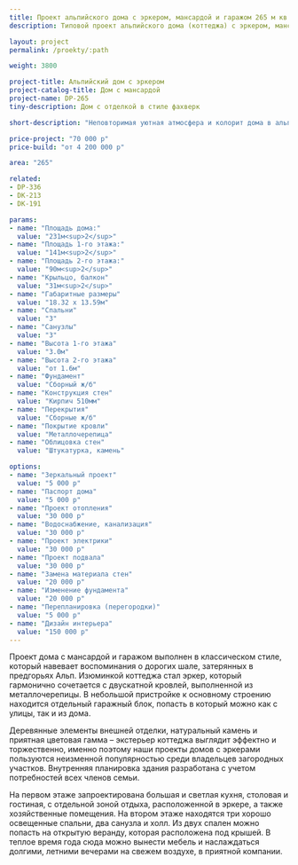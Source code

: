```yaml
---
title: Проект альпийского дома с эркером, мансардой и гаражом 265 м кв
description: Типовой проект альпийского дома (коттеджа) с эркером, мансардой и гаражом, из кирпича, газобетона или пеноблоков. Площадь&#58; 265 м.кв.

layout: project
permalink: /proekty/:path

weight: 3800

project-title: Альпийский дом с эркером
project-catalog-title: Дом с мансардой
project-name: DP-265
tiny-description: Дом с отделкой в стиле фахверк

short-description: "Неповторимая уютная атмосфера и колорит дома в альпийском стиле рассчитаны на постоянное проживание в нем и отдых. Гостиная с эркером это возможность для реализации Ваших самых необычных и смелых идей. Эркер делает просторный зал нестандартным и солнечным. Большая спальня на втором этаже выходит на веранду, с которой можно наблюдать за прибывающими гостями. Общая площадь коттеджа 231 м<sup>2</sup>. Он возводится из кирпича, облицовывается штукатуркой и камнем."

price-project: "70 000 р"
price-build: "от 4 200 000 р"

area: "265"

related:
- DP-336
- DK-213
- DK-191

params:
- name: "Площадь дома:"
  value: "231м<sup>2</sup>"
- name: "Площадь 1-го этажа:"
  value: "141м<sup>2</sup>"
- name: "Площадь 2-го этажа:"
  value: "90м<sup>2</sup>"
- name: "Крыльцо, балкон"
  value: "31м<sup>2</sup>"
- name: "Габаритные размеры"
  value: "18.32 x 13.59м"
- name: "Спальни"
  value: "3"
- name: "Санузлы"
  value: "3"
- name: "Высота 1-го этажа"
  value: "3.0м"
- name: "Высота 2-го этажа"
  value: "от 1.6м"
- name: "Фундамент"
  value: "Сборный ж/б"
- name: "Конструкция стен"
  value: "Кирпич 510мм"
- name: "Перекрытия"
  value: "Сборные ж/б"
- name: "Покрытие кровли"
  value: "Металлочерепица"
- name: "Облицовка стен"
  value: "Штукатурка, камень"

options:
- name: "Зеркальный проект"
  value: "5 000 р"
- name: "Паспорт дома"
  value: "5 000 р"
- name: "Проект отопления"
  value: "30 000 р"
- name: "Водоснабжение, канализация"
  value: "30 000 р"
- name: "Проект электрики"
  value: "30 000 р"
- name: "Проект подвала"
  value: "30 000 р"
- name: "Замена материала стен"
  value: "20 000 р"
- name: "Изменение фундамента"
  value: "20 000 р"
- name: "Перепланировка (перегородки)"
  value: "5 000 р"
- name: "Дизайн интерьера"
  value: "150 000 р"
---
```

Проект дома с мансардой и гаражом выполнен в классическом стиле, который навевает воспоминания о дорогих шале, затерянных в предгорьях Альп. Изюминкой коттеджа стал эркер, который гармонично сочетается с двускатной кровлей, выполненной из металлочерепицы. В небольшой пристройке к основному строению находится отдельный гаражный блок, попасть в который можно как с улицы, так и из дома.

Деревянные элементы внешней отделки, натуральный камень и приятная цветовая гамма – экстерьер коттеджа выглядит эффектно и торжественно, именно поэтому наши проекты домов с эркерами пользуются неизменной популярностью среди владельцев загородных участков. Внутренняя планировка здания разработана с учетом потребностей всех членов семьи.

На первом этаже запроектирована большая и светлая кухня, столовая и гостиная, с отдельной зоной отдыха, расположенной в эркере, а также хозяйственные помещения. На втором этаже находятся три хорошо освещенные спальни, два санузла и холл. Из двух спален можно попасть на открытую веранду, которая расположена под крышей. В теплое время года сюда можно вынести мебель и наслаждаться долгими, летними вечерами на свежем воздухе, в приятной компании.